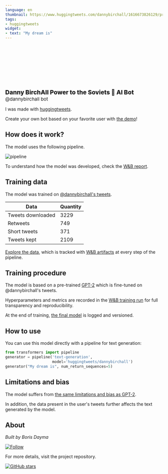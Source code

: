 ```yaml
---
language: en
thumbnail: https://www.huggingtweets.com/dannybirchall/1616673826129/predictions.png
tags:
- huggingtweets
widget:
- text: "My dream is"
---
```


<div>
<div style="width: 132px; height:132px; border-radius: 50%; background-size: cover; background-image: url('https://pbs.twimg.com/profile_images/1352941984596586503/kZUK_M2V_400x400.jpg')">
</div>
<div style="margin-top: 8px; font-size: 19px; font-weight: 800">Danny BirchAll Power to the Soviets 🤖 AI Bot </div>
<div style="font-size: 15px">@dannybirchall bot</div>
</div>

I was made with [huggingtweets](https://github.com/borisdayma/huggingtweets).

Create your own bot based on your favorite user with [the demo](https://colab.research.google.com/github/borisdayma/huggingtweets/blob/master/huggingtweets-demo.ipynb)!

## How does it work?

The model uses the following pipeline.

![pipeline](https://github.com/borisdayma/huggingtweets/blob/master/img/pipeline.png?raw=true)

To understand how the model was developed, check the [W&B report](https://wandb.ai/wandb/huggingtweets/reports/HuggingTweets-Train-a-Model-to-Generate-Tweets--VmlldzoxMTY5MjI).

## Training data

The model was trained on [@dannybirchall's tweets](https://twitter.com/dannybirchall).

| Data | Quantity |
| --- | --- |
| Tweets downloaded | 3229 |
| Retweets | 749 |
| Short tweets | 371 |
| Tweets kept | 2109 |

[Explore the data](https://wandb.ai/wandb/huggingtweets/runs/3e5qooh6/artifacts), which is tracked with [W&B artifacts](https://docs.wandb.com/artifacts) at every step of the pipeline.

## Training procedure

The model is based on a pre-trained [GPT-2](https://huggingface.co/gpt2) which is fine-tuned on @dannybirchall's tweets.

Hyperparameters and metrics are recorded in the [W&B training run](https://wandb.ai/wandb/huggingtweets/runs/1z2jl9pw) for full transparency and reproducibility.

At the end of training, [the final model](https://wandb.ai/wandb/huggingtweets/runs/1z2jl9pw/artifacts) is logged and versioned.

## How to use

You can use this model directly with a pipeline for text generation:

```python
from transformers import pipeline
generator = pipeline('text-generation',
                     model='huggingtweets/dannybirchall')
generator("My dream is", num_return_sequences=5)
```

## Limitations and bias

The model suffers from [the same limitations and bias as GPT-2](https://huggingface.co/gpt2#limitations-and-bias).

In addition, the data present in the user's tweets further affects the text generated by the model.

## About

*Built by Boris Dayma*

[![Follow](https://img.shields.io/twitter/follow/borisdayma?style=social)](https://twitter.com/intent/follow?screen_name=borisdayma)

For more details, visit the project repository.

[![GitHub stars](https://img.shields.io/github/stars/borisdayma/huggingtweets?style=social)](https://github.com/borisdayma/huggingtweets)
